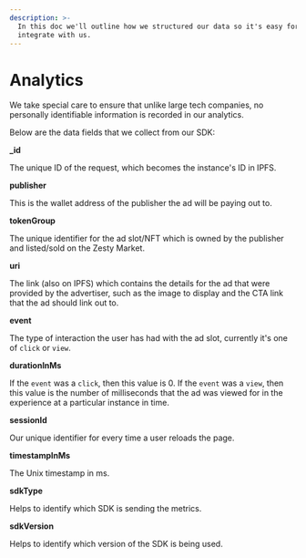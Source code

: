 ```yaml
---
description: >-
  In this doc we'll outline how we structured our data so it's easy for you
  integrate with us.
---
```


# Analytics

We take special care to ensure that unlike large tech companies, no personally identifiable information is recorded in our analytics.

Below are the data fields that we collect from our SDK:

**\_id**

The unique ID of the request, which becomes the instance's ID in IPFS.

**publisher**

This is the wallet address of the publisher the ad will be paying out to.

**tokenGroup**

The unique identifier for the ad slot/NFT which is owned by the publisher and listed/sold on the Zesty Market.

**uri**

The link \(also on IPFS\) which contains the details for the ad that were provided by the advertiser, such as the image to display and the CTA link that the ad should link out to.

**event**

The type of interaction the user has had with the ad slot, currently it's one of `click` or `view`.

**durationInMs**

If the `event` was a `click`, then this value is 0. If the `event` was a `view`, then this value is the number of milliseconds that the ad was viewed for in the experience at a particular instance in time.

**sessionId**

Our unique identifier for every time a user reloads the page.

**timestampInMs**

The Unix timestamp in ms.

**sdkType**

Helps to identify which SDK is sending the metrics.

**sdkVersion**

Helps to identify which version of the SDK is being used.

